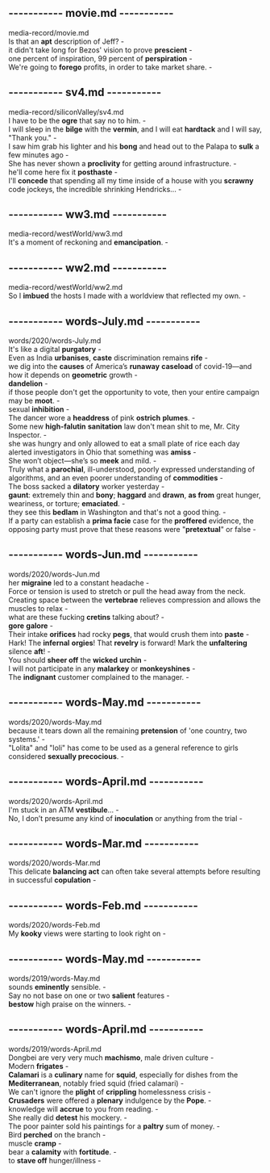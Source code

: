   
## ----------- movie.md -----------  
media-record/movie.md  
Is that an **apt** description of Jeff? -  
it didn't take long for Bezos' vision to prove **prescient** -  
one percent of inspiration, 99 percent of **perspiration** -  
We're going to **forego** profits, in order to take market share. -  
  
## ----------- sv4.md -----------  
media-record/siliconValley/sv4.md  
I have to be the **ogre** that say no to him. -  
I will sleep in the **bilge** with the **vermin**, and I will eat **hardtack** and I will say, "Thank you." -  
I saw him grab his lighter and his **bong** and head out to the Palapa to **sulk** a few minutes ago -  
She has never shown a **proclivity** for getting around infrastructure. -  
he'll come here fix it **posthaste** -  
I'll **concede** that spending all my time inside of a house with you **scrawny** code jockeys, the incredible shrinking Hendricks... -  
  
## ----------- ww3.md -----------  
media-record/westWorld/ww3.md  
It's a moment of reckoning and **emancipation**. -  
  
## ----------- ww2.md -----------  
media-record/westWorld/ww2.md  
So I **imbued** the hosts I made with a worldview that reflected my own. -  
  
  
## ----------- words-July.md -----------  
words/2020/words-July.md  
It's like a digital **purgatory** -  
Even as India **urbanises**, **caste** discrimination remains **rife** -  
we dig into the **causes** of America’s **runaway** **caseload** of covid-19—and how it depends on **geometric** growth -  
**dandelion** -  
if those people don't get the opportunity to vote, then your entire campaign may be **moot**. -  
sexual **inhibition** -  
The dancer wore a **headdress** of pink **ostrich** **plumes**. -  
Some new **high-falutin** **sanitation** law don't mean shit to me, Mr. City Inspector. -  
she was hungry and only allowed to eat a small plate of rice each day alerted investigators in Ohio that something was **amiss** -  
She won’t object—she’s so **meek** and mild. -  
Truly what a **parochial**, ill-understood, poorly expressed understanding of algorithms, and an even poorer understanding of **commodities** -  
The boss sacked a **dilatory** worker yesterday -  
**gaunt**: extremely thin and **bony**; **haggard** and **drawn**, **as from** great hunger, weariness, or torture; **emaciated**. -  
they see this **bedlam** in Washington and that's not a good thing. -  
If a party can establish a **prima facie** case for the **proffered** evidence, the opposing party must prove that these reasons were "**pretextual**" or false -  
  
## ----------- words-Jun.md -----------  
words/2020/words-Jun.md  
her **migraine** led to a constant headache -  
Force or tension is used to stretch or pull the head away from the neck. Creating space between the **vertebrae** relieves compression and allows the muscles to relax -  
what are these fucking **cretins** talking about? -  
**gore** **galore** -  
Their intake **orifices** had rocky **pegs**, that would crush them into **paste** -  
Hark! The **infernal** **orgies**! That **revelry** is forward! Mark the **unfaltering** silence **aft**! -  
You should **sheer off** the **wicked** **urchin** -  
I will not participate in any **malarkey** or **monkeyshines** -  
The **indignant** customer complained to the manager. -  
  
## ----------- words-May.md -----------  
words/2020/words-May.md  
because it tears down all the remaining **pretension** of 'one country, two systems.' -  
"Lolita" and "loli" has come to be used as a general reference to girls considered **sexually precocious**. -  
  
## ----------- words-April.md -----------  
words/2020/words-April.md  
I'm stuck in an ATM **vestibule**... -  
No, I don’t presume any kind of **inoculation** or anything from the trial -  
  
## ----------- words-Mar.md -----------  
words/2020/words-Mar.md  
This delicate **balancing act** can often take several attempts before resulting in successful **copulation** -  
  
## ----------- words-Feb.md -----------  
words/2020/words-Feb.md  
My **kooky** views were starting to look right on -  
  
## ----------- words-May.md -----------  
words/2019/words-May.md  
sounds **eminently** sensible. -  
Say no not base on one or two **salient** features -  
**bestow** high praise on the winners. -  
  
## ----------- words-April.md -----------  
words/2019/words-April.md  
Dongbei are very very much **machismo**, male driven culture -  
Modern **frigates** -  
**Calamari** is a **culinary** name for **squid**, especially for dishes from the **Mediterranean**, notably fried squid (fried calamari) -  
We can't ignore the **plight** of **crippling** homelessness crisis -  
**Crusaders** were offered a **plenary** indulgence by the **Pope**.  -  
knowledge will **accrue** to you from reading. -  
She really did **detest** his mockery. -  
The poor painter sold his paintings for a **paltry** sum of money. -  
Bird **perched** on the branch -  
muscle **cramp** -  
bear a **calamity** with **fortitude**. -  
to **stave off** hunger/illness -  
